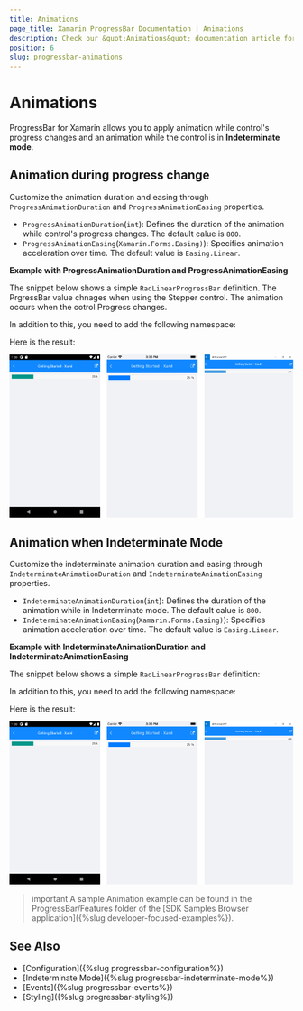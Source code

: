 ```yaml
---
title: Animations
page_title: Xamarin ProgressBar Documentation | Animations
description: Check our &quot;Animations&quot; documentation article for Telerik ProgressBar for Xamarin control.
position: 6
slug: progressbar-animations
---
```


# Animations

ProgressBar for Xamarin allows you to apply animation while control's progress changes and an animation while the control is in **Indeterminate mode**.  

## Animation during progress change

Customize the animation duration and easing through `ProgressAnimationDuration` and `ProgressAnimationEasing` properties.

* `ProgressAnimationDuration`(`int`): Defines the duration of the animation while control's progress changes. The default calue is `800`.
* `ProgressAnimationEasing`(`Xamarin.Forms.Easing)`): Specifies animation acceleration over time. The default value is `Easing.Linear`.

**Example with ProgressAnimationDuration and ProgressAnimationEasing**

The snippet below shows a simple `RadLinearProgressBar` definition. The PrgressBar value chnages when using the Stepper control. The animation occurs when the cotrol Progress changes.

<snippet id='progressbar-progress-animation-duration-easing'/>

In addition to this, you need to add the following namespace:

<snippet id='xmlns-telerikprimitives'/>

Here is the result:

![ProgressBar Getting Started Example](images/progressbar-getting-started.png)

## Animation when Indeterminate Mode 

Customize the indeterminate animation duration and easing through `IndeterminateAnimationDuration` and `IndeterminateAnimationEasing` properties.

* `IndeterminateAnimationDuration`(`int`): Defines the duration of the animation while in Indeterminate mode. The default calue is `800`.
* `IndeterminateAnimationEasing`(`Xamarin.Forms.Easing)`): Specifies animation acceleration over time. The default value is `Easing.Linear`.

**Example with IndeterminateAnimationDuration and IndeterminateAnimationEasing**

The snippet below shows a simple `RadLinearProgressBar` definition:

<snippet id='progressbar-indeterminate-animation-duration-easing'/>

In addition to this, you need to add the following namespace:

<snippet id='xmlns-telerikprimitives'/>

Here is the result:

![ProgressBar Getting Started Example](images/progressbar-getting-started.png)

>important A sample Animation example can be found in the ProgressBar/Features folder of the [SDK Samples Browser application]({%slug developer-focused-examples%}).

## See Also

- [Configuration]({%slug progressbar-configuration%})
- [Indeterminate Mode]({%slug progressbar-indeterminate-mode%})
- [Events]({%slug progressbar-events%})
- [Styling]({%slug progressbar-styling%})
